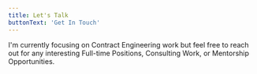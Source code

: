 ```yaml
---
title: Let's Talk
buttonText: 'Get In Touch'
---
```


I'm currently focusing on Contract Engineering work but feel free to reach out for any interesting Full-time Positions, Consulting Work, or Mentorship Opportunities.
